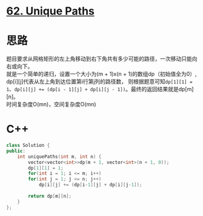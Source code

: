 # [62. Unique Paths](https://leetcode.com/problems/unique-paths/)
# 思路
题目要求从网格矩形的左上角移动到右下角共有多少可能的路径，一次移动只能向右或向下。      
就是一个简单的递归，设置一个大小为(m + 1)x(n + 1)的数组dp（初始值全为0）, dp[i][j]代表从左上角到达位置第i行第j列的路径数，
则根据题意可知`dp[1][1] = 1`、`dp[i][j] += (dp[i - 1][j] + dp[i][j - 1])`。最终的返回结果就是dp[m][n]。       
时间复杂度O(mn)，空间复杂度O(mn)

# C++
``` C++
class Solution {
public:
    int uniquePaths(int m, int n) {
        vector<vector<int>>dp(m + 1, vector<int>(n + 1, 0));
        dp[1][1] = 1;
        for(int i = 1; i <= m; i++)
        for(int j = 1; j <= n; j++)
            dp[i][j] += (dp[i-1][j] + dp[i][j-1]);
        
        return dp[m][n];
    }
};
```
